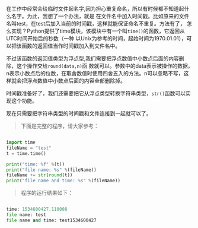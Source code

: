 
在工作中经常会给临时文件起名字,因为担心重复命名，所以有时候都不知道起什么名字。为此，我想了一个办法，就是
在文件名中加入时间戳。比如原来的文件名叫test，在test后加入当前的时间戳，这样就能保证命名不重复。方法有了，
怎么实现？Python提供了time模块，该模块中有一个叫```time()```的函数，它返回从UTC时间开始后的秒数（一种
以Unix为参考的时间，起始时间为1970.01.01），可以把该函数的返回值当作时间戳加入到文件名中。

不过该函数的返回值类型为浮点型,我们需要把浮点数值中小数点后面的内容删除，这个操作交给```round(data,n)```函
数就可以。参数中的data表示被操作的数据，n表示小数点后的位数，在取舍数值时使用四舍五入的方法。n可以忽略不写，这
样就会把浮点数值中小数点后面的内容全部删除掉。

时间戳准备好了，我们还需要把它从浮点类型转换字符串类型，```str()```函数可以实现这个功能。

现在只需要把字符串类型的时间戳和文件连接到一起就可以了。

> 下面是完整的程序，请大家参考：

``` python

import time
fileName = "test"
t = time.time()

print("time: %f" %(t))
print("file name: %s" %(fileName))
fileName += str(round(t))
print("file name and time: %s" %(fileName))

```


> 程序的运行结果如下：
``` python

time: 1534600427.110008
file name: test
file name and time: test1534600427

```
